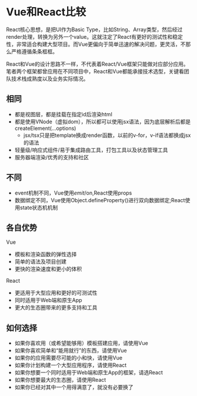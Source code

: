# Vue和React比较
React核心思想，是把UI作为Basic Type，比如String、Array类型，然后经过render处理，转换为另外一个value。这就注定了React有更好的测试性和稳定性，非常适合构建大型项目。而Vue更偏向于简单迅速的解决问题，更灵活，不那么严格遵循条条框框。

React和Vue的设计思路不一样，不代表着React/Vue框架只能做对应部分应用。笔者两个框架都曾应用在不同项目中，React和Vue都能承接技术选型，关键看团队技术栈成熟度以及业务实际情况。

## 相同
* 都是视图层，都是挂载在指定id后渲染html
* 都是使用VNode（虚拟dom），所以都可以使用jsx语法，因为底层解析后都是createElement(...options)
    * jsx/tsx只是把template换成render函数，以前的v-for，v-if语法都换成jsx的语法
* 轻量级/响应式组件/易于集成路由工具，打包工具以及状态管理工具
* 服务器端渲染/优秀的支持和社区

## 不同
* event机制不同，Vue使用$emit/$on,React使用props
* 数据绑定不同，Vue使用Object.defineProperty()进行双向数据绑定;React使用state状态机机制

## 各自优势
Vue
* 模板和渲染函数的弹性选择
* 简单的语法及项目创建
* 更快的渲染速度和更小的体积

React
* 更适用于大型应用和更好的可测试性
* 同时适用于Web端和原生App
* 更大的生态圈带来的更多支持和工具

## 如何选择
* 如果你喜欢用（或希望能够用）模板搭建应用，请使用Vue
* 如果你喜欢简单和“能用就行”的东西，请使用Vue
* 如果你的应用需要尽可能的小和快，请使用Vue
* 如果你计划构建一个大型应用程序，请使用React
* 如果你想要一个同时适用于Web端和原生App的框架，请选React
* 如果你想要最大的生态圈，请使用React
* 如果你已经对其中一个用得满意了，就没有必要换了
